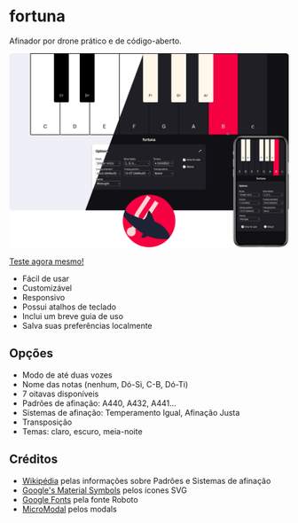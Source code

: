 # fortuna

Afinador por drone prático e de código-aberto.

![Print do fortuna](../fortuna.png "Print")

[Teste agora mesmo!](https://purewave0.github.io/fortuna/pt)

- Fácil de usar
- Customizável
- Responsivo
- Possui atalhos de teclado
- Inclui um breve guia de uso
- Salva suas preferências localmente


## Opções

- Modo de até duas vozes
- Nome das notas (nenhum, Dó-Si, C-B, Dó-Ti)
- 7 oitavas disponíveis
- Padrões de afinação: A440, A432, A441…
- Sistemas de afinação: Temperamento Igual, Afinação Justa
- Transposição
- Temas: claro, escuro, meia-noite


## Créditos

- [Wikipédia](https://pt.wikipedia.org/) pelas informações sobre Padrões e Sistemas de afinação
- [Google's Material Symbols](https://fonts.google.com/icons) pelos ícones SVG
- [Google Fonts](https://fonts.google.com/) pela fonte Roboto
- [MicroModal](https://micromodal.vercel.app/) pelos modals
